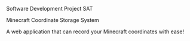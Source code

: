 Software Development Project SAT

Minecraft Coordinate Storage System

A web application that can record your Minecraft coordinates with ease!
